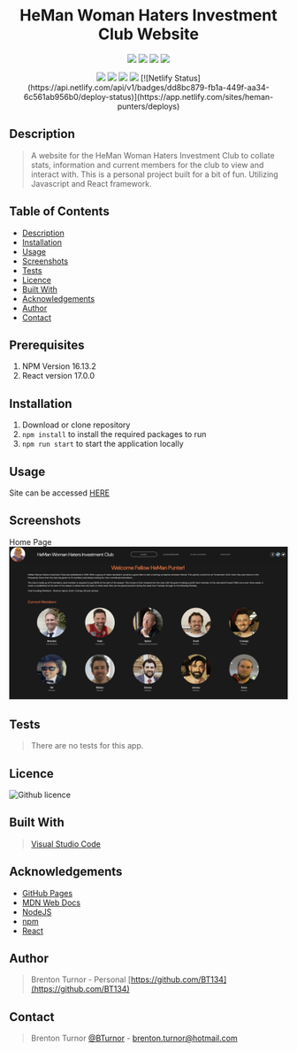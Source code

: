 <h1 align="center">HeMan Woman Haters Investment Club Website</h1>

<p align="center">
    <img src="https://img.shields.io/github/repo-size/BrentonTurnor/SeeMore" />
    <img src="https://img.shields.io/github/languages/top/BrentonTurnor/SeeMore"  />
    <img src="https://img.shields.io/github/issues/BrentonTurnor/SeeMore" />
    <img src="https://img.shields.io/github/last-commit/BrentonTurnor/SeeMore" />
</p>
  
<p align="center">
    <img src="https://img.shields.io/badge/VisualStudioCode-blue"/>
    <img src="https://img.shields.io/badge/Javascript-yellow" />
    <img src="https://img.shields.io/badge/-React-blueviolet"/>
    <img src="https://img.shields.io/badge/-Node.js-yellowgreen" />
    [![Netlify Status](https://api.netlify.com/api/v1/badges/dd8bc879-fb1a-449f-aa34-6c561ab956b0/deploy-status)](https://app.netlify.com/sites/heman-punters/deploys)
</p>

## Description

> A website for the HeMan Woman Haters Investment Club to collate stats, information and current members for the club to view and interact with. This is a personal project built for a bit of fun. Utilizing Javascript and React framework.  

 ## Table of Contents 
  - [Description](#description)
  - [Installation](#installation)
  - [Usage](#usage)
  - [Screenshots](#screenshots)
  - [Tests](#tests)
  - [Licence](#licence)
  - [Built With](#built-with)
  - [Acknowledgements](#acknowledgements)
  - [Author](#author)
  - [Contact](#contact)

## Prerequisites

1. NPM Version 16.13.2
2. React version 17.0.0


## Installation

1. Download or clone repository
2. `npm install` to install the required packages to run
3. `npm run start` to start the application locally

## Usage

Site can be accessed [HERE](https://heman-punters.netlify.app/)

## Screenshots

Home Page
<img src="public\Photos\site-screenshot.png" alt= "Screenshot of website homepage">

## Tests

> There are no tests for this app.

## Licence

![Github licence](http://img.shields.io/badge/license-MIT-blue.svg)

## Built With

> [Visual Studio Code](https://code.visualstudio.com/)

## Acknowledgements

* [GitHub Pages](https://pages.github.com)
* [MDN Web Docs](https://developer.mozilla.org/en-US/)
* [NodeJS](https://nodejs.org/en/)
* [npm](https://www.npmjs.com/)
* [React](https://reactjs.org/)


## Author

> Brenton Turnor - Personal [https://github.com/BT134](https://github.com/BT134)

## Contact 

> Brenton Turnor [@BTurnor](https://twitter.com/BTurnor) - brenton.turnor@hotmail.com

